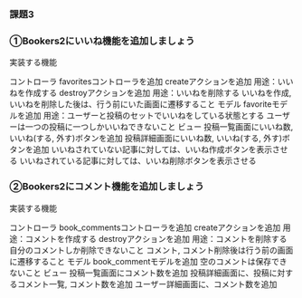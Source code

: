### 課題3

### ①Bookers2にいいね機能を追加しましょう
実装する機能

コントローラ
favoritesコントローラを追加
createアクションを追加
用途：いいねを作成する
destroyアクションを追加
用途：いいねを削除する
いいねを作成, いいねを削除した後は、行う前にいた画面に遷移すること
モデル
favoriteモデルを追加
用途：ユーザーと投稿のセットでいいねをしている状態とする
ユーザーは一つの投稿に一つしかいいねできないこと
ビュー
投稿一覧画面にいいね数, いいね(する, 外す)ボタンを追加
投稿詳細画面にいいね数, いいね(する, 外す)ボタンを追加
いいねされていない記事に対しては、いいね作成ボタンを表示させる
いいねされている記事に対しては、いいね削除ボタンを表示させる


### ②Bookers2にコメント機能を追加しましょう
実装する機能

コントローラ
book_commentsコントローラを追加
createアクションを追加
用途：コメントを作成する
destroyアクションを追加
用途：コメントを削除する
自分のコメントしか削除できないこと
コメント, コメント削除後は行う前の画面に遷移すること
モデル
book_commentモデルを追加 空のコメントは保存できないこと
ビュー
投稿一覧画面にコメント数を追加
投稿詳細画面に、投稿に対するコメント一覧, コメント数を追加
ユーザー詳細画面に、コメント数を追加